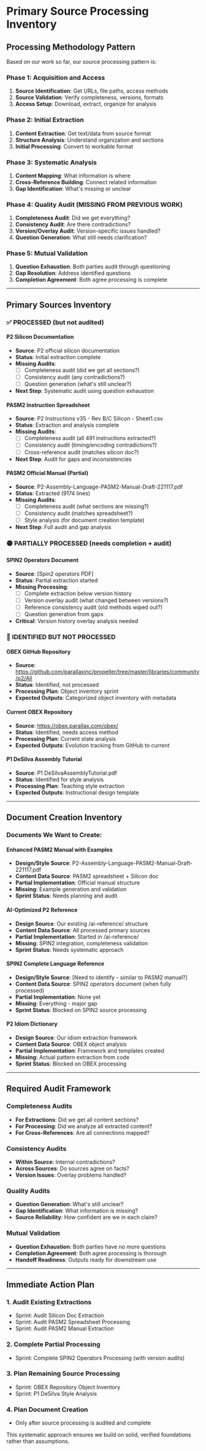# Primary Source Processing Inventory

## Processing Methodology Pattern

Based on our work so far, our source processing pattern is:

### Phase 1: Acquisition and Access
1. **Source Identification**: Get URLs, file paths, access methods
2. **Source Validation**: Verify completeness, versions, formats
3. **Access Setup**: Download, extract, organize for analysis

### Phase 2: Initial Extraction  
1. **Content Extraction**: Get text/data from source format
2. **Structure Analysis**: Understand organization and sections
3. **Initial Processing**: Convert to workable format

### Phase 3: Systematic Analysis
1. **Content Mapping**: What information is where
2. **Cross-Reference Building**: Connect related information
3. **Gap Identification**: What's missing or unclear

### Phase 4: Quality Audit (MISSING FROM PREVIOUS WORK)
1. **Completeness Audit**: Did we get everything?
2. **Consistency Audit**: Are there contradictions?
3. **Version/Overlay Audit**: Version-specific issues handled?
4. **Question Generation**: What still needs clarification?

### Phase 5: Mutual Validation
1. **Question Exhaustion**: Both parties audit through questioning
2. **Gap Resolution**: Address identified questions
3. **Completion Agreement**: Both agree processing is complete

---

## Primary Sources Inventory

### ✅ PROCESSED (but not audited)

#### P2 Silicon Documentation
- **Source**: P2 official silicon documentation  
- **Status**: Initial extraction complete
- **Missing Audits**: 
  - [ ] Completeness audit (did we get all sections?)
  - [ ] Consistency audit (any contradictions?)
  - [ ] Question generation (what's still unclear?)
- **Next Step**: Systematic audit using question exhaustion

#### PASM2 Instruction Spreadsheet  
- **Source**: P2 Instructions v35 - Rev B/C Silicon - Sheet1.csv
- **Status**: Extraction and analysis complete
- **Missing Audits**:
  - [ ] Completeness audit (all 491 instructions extracted?)
  - [ ] Consistency audit (timing/encoding contradictions?)
  - [ ] Cross-reference audit (matches silicon doc?)
- **Next Step**: Audit for gaps and inconsistencies

#### PASM2 Official Manual (Partial)
- **Source**: P2-Assembly-Language-PASM2-Manual-Draft-221117.pdf
- **Status**: Extracted (9174 lines)
- **Missing Audits**:
  - [ ] Completeness audit (what sections are missing?)  
  - [ ] Consistency audit (matches spreadsheet?)
  - [ ] Style analysis (for document creation template)
- **Next Step**: Full audit and gap analysis

### 🟡 PARTIALLY PROCESSED (needs completion + audit)

#### SPIN2 Operators Document
- **Source**: [Spin2 operators PDF]
- **Status**: Partial extraction started
- **Missing Processing**:
  - [ ] Complete extraction below version history
  - [ ] Version overlay audit (what changed between versions?)
  - [ ] Reference consistency audit (old methods wiped out?)
  - [ ] Question generation from gaps
- **Critical**: Version history overlay analysis needed

### 🔴 IDENTIFIED BUT NOT PROCESSED

#### OBEX GitHub Repository
- **Source**: https://github.com/parallaxinc/propeller/tree/master/libraries/community/p2/All
- **Status**: Identified, not processed
- **Processing Plan**: Object inventory sprint
- **Expected Outputs**: Categorized object inventory with metadata

#### Current OBEX Repository  
- **Source**: https://obex.parallax.com/obex/
- **Status**: Identified, needs access method
- **Processing Plan**: Current state analysis
- **Expected Outputs**: Evolution tracking from GitHub to current

#### P1 DeSilva Assembly Tutorial
- **Source**: P1 DeSilvaAssemblyTutorial.pdf  
- **Status**: Identified for style analysis
- **Processing Plan**: Teaching style extraction
- **Expected Outputs**: Instructional design template

---

## Document Creation Inventory

### Documents We Want to Create:

#### Enhanced PASM2 Manual with Examples
- **Design/Style Source**: P2-Assembly-Language-PASM2-Manual-Draft-221117.pdf
- **Content Data Source**: PASM2 spreadsheet + Silicon doc  
- **Partial Implementation**: Official manual structure
- **Missing**: Example generation and validation
- **Sprint Status**: Needs planning and audit

#### AI-Optimized P2 Reference
- **Design Source**: Our existing /ai-reference/ structure
- **Content Data Source**: All processed primary sources
- **Partial Implementation**: Started in /ai-reference/
- **Missing**: SPIN2 integration, completeness validation
- **Sprint Status**: Needs systematic approach

#### SPIN2 Complete Language Reference
- **Design/Style Source**: [Need to identify - similar to PASM2 manual?]
- **Content Data Source**: SPIN2 operators document (when fully processed)
- **Partial Implementation**: None yet
- **Missing**: Everything - major gap
- **Sprint Status**: Blocked on SPIN2 source processing

#### P2 Idiom Dictionary  
- **Design Source**: Our idiom extraction framework
- **Content Data Source**: OBEX object analysis
- **Partial Implementation**: Framework and templates created
- **Missing**: Actual pattern extraction from code
- **Sprint Status**: Blocked on OBEX processing

---

## Required Audit Framework

### Completeness Audits
- **For Extractions**: Did we get all content sections?
- **For Processing**: Did we analyze all extracted content?  
- **For Cross-References**: Are all connections mapped?

### Consistency Audits
- **Within Source**: Internal contradictions?
- **Across Sources**: Do sources agree on facts?
- **Version Issues**: Overlay problems handled?

### Quality Audits  
- **Question Generation**: What's still unclear?
- **Gap Identification**: What information is missing?
- **Source Reliability**: How confident are we in each claim?

### Mutual Validation
- **Question Exhaustion**: Both parties have no more questions
- **Completion Agreement**: Both agree processing is thorough
- **Handoff Readiness**: Outputs ready for downstream use

---

## Immediate Action Plan

### 1. Audit Existing Extractions
- Sprint: Audit Silicon Doc Extraction
- Sprint: Audit PASM2 Spreadsheet Processing  
- Sprint: Audit PASM2 Manual Extraction

### 2. Complete Partial Processing
- Sprint: Complete SPIN2 Operators Processing (with version audits)

### 3. Plan Remaining Source Processing
- Sprint: OBEX Repository Object Inventory
- Sprint: P1 DeSilva Style Analysis

### 4. Plan Document Creation  
- Only after source processing is audited and complete

This systematic approach ensures we build on solid, verified foundations rather than assumptions.